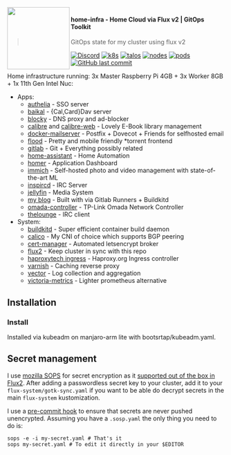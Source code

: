 <img src="https://avatars.githubusercontent.com/u/61287648" align="left" width="144px" height="144px"/>

#### home-infra - Home Cloud via Flux v2 | GitOps Toolkit
> GitOps state for my cluster using flux v2

[![Discord](https://img.shields.io/badge/discord-chat-7289DA.svg?maxAge=60&style=flat-square)](https://discord.gg/DNCynrJ)
[![k8s](https://img.shields.io/badge/dynamic/json?url=https%3A%2F%2Fkromgo.sko.ai%2Fquery%3Fformat%3Draw%26metric%3Dgit_version&query=%24%5B0%5D.metric.git_version&style=flat-square&label=k8s)](https://k8s.io/)
[![talos](https://img.shields.io/badge/dynamic/json?url=https%3A%2F%2Fkromgo.sko.ai%2Fquery%3Fformat%3Draw%26metric%3Dos_version&query=%24%5B0%5D.metric.osVersion&style=flat-square&label=os&color=purple)](https://talos.dev/)
[![nodes](https://img.shields.io/endpoint?url=https%3A%2F%2Fkromgo.sko.ai%2Fquery%3Fformat%3Dendpoint%26metric%3Dcluster_node_count&style=flat-square&label=nodes&color=orange)](https://github.com/kashalls/kromgo)
[![pods](https://img.shields.io/endpoint?url=https%3A%2F%2Fkromgo.sko.ai%2Fquery%3Fformat%3Dendpoint%26metric%3Dcluster_pods_running&style=flat-square&label=pods&color=yellow)](https://github.com/kashalls/kromgo)
[![GitHub last commit](https://img.shields.io/github/last-commit/vaskozl/home-infra?style=flat-square)](https://github.com/vaskozl/home-infra/commits/master)
<br />

Home infrastructure running: 3x Master Raspberry Pi 4GB + 3x Worker 8GB + 1x 11th Gen Intel Nuc:

* Apps:
  * [authelia](https://github.com/authelia/authelia) - SSO server
  * [baikal](https://sabre.io/baikal/) - {Cal,Card}Dav server
  * [blocky](https://github.com/0xERR0R/blocky) - DNS proxy and ad-blocker
  * [calibre](https://github.com/kovidgoyal/calibre) and [calibre-web](https://github.com/janeczku/calibre-web) - Lovely E-Book library management
  * [docker-mailserver](https://github.com/docker-mailserver/docker-mailserver) - Postfix + Dovecot + Friends for selfhosted email
  * [flood](https://github.com/jesec/flood) - Pretty and mobile friendly \*torrent frontend
  * [gitlab](https://gitlab.com/) - Git + Everything possibly related
  * [home-assistant](https://github.com/home-assistant/core) - Home Automation
  * [homer](https://hub.docker.com/r/b4bz/homer/tags) - Application Dashboard
  * [immich](https://immich.app/) - Self-hosted photo and video management with state-of-the-art ML
  * [inspircd](https://github.com/ngircd/ngircd) - IRC Server
  * [jellyfin](https://github.com/jellyfin/jellyfin) - Media System
  * [my blog](https://sko.ai) - Built with via Gitlab Runners + Buildkitd
  * [omada-controller](https://github.com/mbentley/docker-omada-controller) - TP-Link Omada Network Controller
  * [thelounge](https://thelounge.chat/) - IRC client
* System:
  * [buildkitd](https://github.com/moby/buildkit) - Super efficient container build daemon
  * [calico](https://docs.projectcalico.org/networking/bgp) - My CNI of choice which supports BGP peering
  * [cert-manager](https://github.com/jetstack/cert-manager) - Automated letsencrypt broker
  * [flux2](https://github.com/fluxcd/flux2) - Keep cluster in sync with this repo
  * [haproxytech ingress](https://github.com/haproxytech/kubernetes-ingress) - Haproxy.org Ingress controller
  * [varnish](https://www.haproxy.com/blog/haproxy-varnish-and-the-single-hostname-website) - Caching reverse proxy
  * [vector](https://vector.dev) - Log collection and aggregation
  * [victoria-metrics](https://github.com/VictoriaMetrics/VictoriaMetrics) - Lighter prometheus alternative

## Installation

### Install

Installed via kubeadm on manjaro-arm lite with bootsrtap/kubeadm.yaml.

## Secret management

I use [mozilla SOPS](https://github.com/mozilla/sops) for secret encryption as it [supported out of the box in Flux2](https://toolkit.fluxcd.io/guides/mozilla-sops/). After adding a passwordless secret key to your cluster, add it to your `flux-system/gotk-sync.yaml` if you want to be able do decrypt secrets in the main `flux-system` kustomization.

I use a [pre-commit hook](scripts/find-unencrypted-secrets.sh) to ensure that secrets are never pushed unencrypted. Assuming you have a `.sosp.yaml` the only thing you need to do is:

```
sops -e -i my-secret.yaml # That's it
sops my-secret.yaml # To edit it directly in your $EDITOR
```
